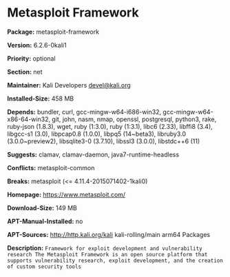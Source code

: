 # Metasploit Framework

__Package:__ metasploit-framework

__Version:__ 6.2.6-0kali1

__Priority:__ optional

__Section:__ net

__Maintainer:__ Kali Developers <devel@kali.org>

__Installed-Size:__ 458 MB

__Depends:__ bundler, curl, gcc-mingw-w64-i686-win32, gcc-mingw-w64-x86-64-win32, git, john, nasm, nmap, openssl, postgresql, python3, rake, ruby-json (1.8.3), wget, ruby (1:3.0), ruby (1:3.1), libc6 (2.33), libffi8 (3.4), libgcc-s1 (3.0), libpcap0.8 (1.0.0), libpq5 (14~beta3), libruby3.0 (3.0.0~preview2), libsqlite3-0 (3.7.10), libssl3 (3.0.0), libstdc++6 (11)

__Suggests:__ clamav, clamav-daemon, java7-runtime-headless

__Conflicts:__ metasploit-common

__Breaks:__ metasploit (<= 4.11.4-2015071402-1kali0)

__Homepage:__ https://www.metasploit.com/

__Download-Size:__ 149 MB

__APT-Manual-Installed:__ no

__APT-Sources:__ http://http.kali.org/kali kali-rolling/main arm64 Packages

__Description:__ `Framework for exploit development and vulnerability research
 The Metasploit Framework is an open source platform that supports
 vulnerability research, exploit development, and the creation of custom
 security tools`
